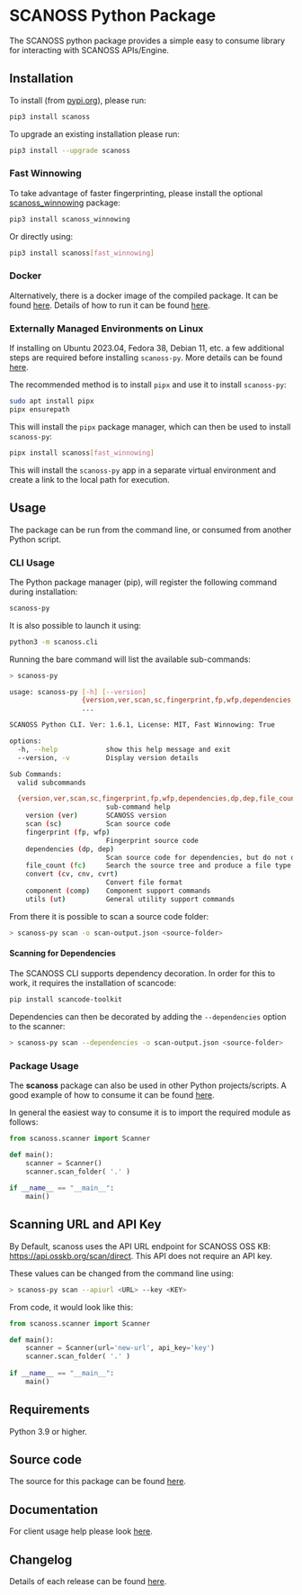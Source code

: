 # SCANOSS Python Package
The SCANOSS python package provides a simple easy to consume library for interacting with SCANOSS APIs/Engine.

## Installation
To install (from [pypi.org](https://pypi.org/project/scanoss)), please run:
```bash
pip3 install scanoss
```
To upgrade an existing installation please run:
```bash
pip3 install --upgrade scanoss
```

### Fast Winnowing
To take advantage of faster fingerprinting, please install the optional [scanoss_winnowing](https://pypi.org/project/scanoss_winnowing/) package:
```bash
pip3 install scanoss_winnowing
```
Or directly using:
```bash
pip3 install scanoss[fast_winnowing]
```

### Docker
Alternatively, there is a docker image of the compiled package. It can be found [here](https://github.com/scanoss/scanoss.py/pkgs/container/scanoss-py).
Details of how to run it can be found [here](https://github.com/scanoss/scanoss.py/blob/main/GHCR.md).

### Externally Managed Environments on Linux
If installing on Ubuntu 2023.04, Fedora 38, Debian 11, etc. a few additional steps are required before installing `scanoss-py`. More details can be found [here](https://itsfoss.com/externally-managed-environment/).

The recommended method is to install `pipx` and use it to install `scanoss-py`:
```bash
sudo apt install pipx
pipx ensurepath
```

This will install the `pipx` package manager, which can then be used to install `scanoss-py`:
```bash
pipx install scanoss[fast_winnowing]
```
This will install the `scanoss-py` app in a separate virtual environment and create a link to the local path for execution.

## Usage
The package can be run from the command line, or consumed from another Python script.

### CLI Usage
The Python package manager (pip), will register the following command during installation:
```bash
scanoss-py
```
It is also possible to launch it using:
```bash
python3 -m scanoss.cli
```

Running the bare command will list the available sub-commands:
```bash
> scanoss-py

usage: scanoss-py [-h] [--version]
                  {version,ver,scan,sc,fingerprint,fp,wfp,dependencies,dp,dep,file_count,fc,convert,cv,cnv,cvrt,component,comp,utils,ut}
                  ...

SCANOSS Python CLI. Ver: 1.6.1, License: MIT, Fast Winnowing: True

options:
  -h, --help            show this help message and exit
  --version, -v         Display version details

Sub Commands:
  valid subcommands

  {version,ver,scan,sc,fingerprint,fp,wfp,dependencies,dp,dep,file_count,fc,convert,cv,cnv,cvrt,component,comp,utils,ut}
                        sub-command help
    version (ver)       SCANOSS version
    scan (sc)           Scan source code
    fingerprint (fp, wfp)
                        Fingerprint source code
    dependencies (dp, dep)
                        Scan source code for dependencies, but do not decorate them
    file_count (fc)     Search the source tree and produce a file type summary
    convert (cv, cnv, cvrt)
                        Convert file format
    component (comp)    Component support commands
    utils (ut)          General utility support commands
```

From there it is possible to scan a source code folder:

````bash
> scanoss-py scan -o scan-output.json <source-folder>
````

#### Scanning for Dependencies
The SCANOSS CLI supports dependency decoration. In order for this to work, it requires the installation of scancode:
```bash
pip install scancode-toolkit
```
Dependencies can then be decorated by adding the ``--dependencies`` option to the scanner:
```bash
> scanoss-py scan --dependencies -o scan-output.json <source-folder>
```

### Package Usage
The **scanoss** package can also be used in other Python projects/scripts. A good example of how to consume it can be found [here](https://github.com/scanoss/scanoss.py/blob/main/src/scanoss/cli.py).

In general the easiest way to consume it is to import the required module as follows:
```python
from scanoss.scanner import Scanner

def main():
    scanner = Scanner()
    scanner.scan_folder( '.' )
    
if __name__ == "__main__":
    main()
```

## Scanning URL and API Key
By Default, scanoss uses the API URL endpoint for SCANOSS OSS KB: https://api.osskb.org/scan/direct.
This API does not require an API key.

These values can be changed from the command line using:
```bash
> scanoss-py scan --apiurl <URL> --key <KEY>
```

From code, it would look like this:
```python
from scanoss.scanner import Scanner

def main():
    scanner = Scanner(url='new-url', api_key='key')
    scanner.scan_folder( '.' )
    
if __name__ == "__main__":
    main()
```

## Requirements
Python 3.9 or higher.

## Source code
The source for this package can be found [here](https://github.com/scanoss/scanoss.py).

## Documentation
For client usage help please look [here](https://github.com/scanoss/scanoss.py/blob/main/CLIENT_HELP.md).

## Changelog
Details of each release can be found [here](https://github.com/scanoss/scanoss.py/blob/main/CHANGELOG.md).
